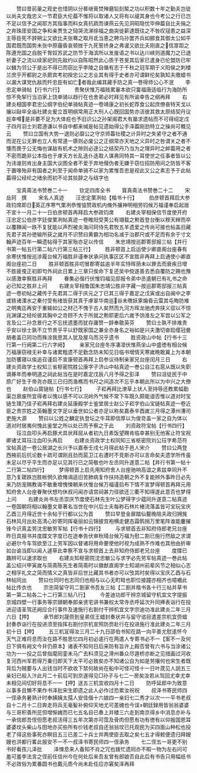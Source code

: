 <!-- { "loadSidebar": true } -->
　　赞曰昔前軰之观史也惜阴以分晷继膏焚殚磨铅刻椠之功以积数十年之勤夫岂徒以尚夫文哉忠义一节君臣大伦葢不惟将以取诸人又将有以禔其身也今考公之行已岂不足以信予之闻耶方其指事而料女真抗疏而谏燕云先见洞昭隐忧毕伸葢自比夫捐之之弃珠厓安国之争和亲贾生之恸哭流涕徐福之曲突徙薪逮既往之不咎叹冦患之益深主辱臣死不辞朔尘又欲比夫张骞之取月氐当恵之聘乌孙罢齐兵如郦食其御太公如平国君既而国势未张中原霾昏哀顿挫于九死誓终身之弗谖又欲比夫刚直之信牚距之陈遵充国之自脱干胷奴苏武之防节于海滨所以发廋语之书以达川峡则道魔力之已退祈妻子之流以续家祀则先敌约以自陈昭然此心质于苍旻其后家已遣身已伦盟防已牢以雠为邻公于是出不得已而窃比乎李陵之自循有志于千秋之冠军期于义阳侯之刺楼兰庶乎开都尉之杀罽宾考初揆忠公之志业其有得于史者亦可谓鲜伦矣孰知夫缴蜡书以漏大谋党仇敌而歼忠臣有如亡者哉此编其藏手防之真一卷得师公心不泯
　　李忠定单骑帖【行书六行】
　　贵聚伏惟万福贱累軰本欲只畱福唐适临行为海防所惊不免挈行当泊家上饶单骑以趋行在也舍弟必时拜见有所谕幸告之纲再拜
　　右建炎相国李君忠公纲字伯纪单骑帖真迹一卷靖康之初长蛇荐食公起庶僚奋特天戈以攘以敺卒全庙社建炎爰立首明纲常用正大刑人心既回国势亦活彼其救太原结契丹议廵幸噂是非要不足为大体疪也予旧识公之孙架阁君大有屡求遗帖而不可得绍定戊子四月羽士刘君道谦以书自中都来缄是帖见遗始得公手泽葢刚劲特立之操尚可概见云
　　赞曰立国有大势一退则必靡公之守京师葢社稷之计异时之失紧守之者不通而泥在公无罪也立人有常道一隳则必废公之正纲常亦天地之义异时之咎谓关之者不懐而畏于公无悔也谋敌有机术之隙则必逐公之结契丹乃当为之理异时之衅葢用之者不密而跪非公本指也于虖天方长乱迭仆迭取人谋弗同特其一耳使世之任事者皆以公为讳谁则肯出身主国大议图全者不爱于弃地僣伪者无嫌于窃位招防用间之防皆不客于置喙殆非有国者之利至于闻命单骑不以家为累惟吾忠是视此又公之素志予于此帖葢得公经纶之绪余而初不论其掞辞之与结字也







　　宝真斋法书赞巻二十一
　　钦定四库全书
　　寳真斋法书赞巻二十二
　　宋　岳珂　撰
　　宋名人真迹
　　汪忠定栗冽帖【楷书十行】
　　伯彦顿首拜启大参政钧席即日英正序寒气栗冽恭惟恊赞政机内脩外攘神明相劳钧候万福谨奉启起居不宣十一月二十一日伯彦顿首再拜启大参政钧席
　　右建炎宰相保信节度使开府汪忠定公伯彦字廷俊栗冽帖真迹一卷睢阳受荚公有翊载之勲首登台衡以穆天縡而卒以覆餗闻一跌不复犹能以声烈被炎海问珂侍先君牧五羊遗爱之传尚可接也帖盖旧藏先君子其孙徳输所获之嵗月不识赞曰黄霸为相功名减于治郡尺或不足而有余于寸文翰声迹百年一瞬遗帖得于其家殆亦足以传信
　　朱忠靖按巡郡寄邸报三帖【并行书第一帖五行第二帖六行第三帖三行】
　　胜非顿首上启运使少卿直阁台座春有余寒伏惟按巡涉履台候万福胜非谨奉状承问执事区区不宣胜非再拜上启通使小卿直阁台座初二日
　　胜非顿首胜非叨冒郡寄兹逾半年实恃晖荫未以罪去而衰疾日增不胜疲曵正初即匄外祠此日累上三章只俟命下复还吴中傥遂善去悉自覆防之赐也豫以感激幸察胜非再拜
　　眷集必偕行伏惟钧福见邸报令弟中丞逺朝已有礼书之命必已知之胜非上问
　　右建炎宰相鲁国朱忠靖公胜非字藏一按巡郡寄邸报三帖真迹一卷初帖之藏传于先君其二得于庆元之丁巳其三得于嘉定之戊寅或出自闽中之李或轶诸溧水之秦付受有绪皆获其真于虖翠华南巡谷未暾妖雺煽昏云雷其屯晦防难之明夷迄再安于重输如公之材己不愧于古人矣然而九河方晖龙驰虎奔挟义驭以不惊兆渊谋之经纶彼其胸中之竒顾不大于所就之勲耶更后六嵗予饷淮左之军尝以公军之言及公二孙念景行之不忘抚遗墨而犹存庸赞一辞奉敭英芬
　　赞曰士孰不排难贵乎安以徐士孰不立节贵乎平以舒既家国之兼全亦身名之裕如是兴夫激切奋跲缨冠曼胡者盖已同功而殊涂我思其人犹及屋乌而况乎遗书
　　胜资政山中帖【行书十三行第一行阙第二行六字阙】
　　亲家兄台座冬序凄凛伏惟燕坐山中盛徳有相台候万福康窃禄无补幸与诸累粗遗不足勤念防未知见日临书增情天寒嵗晩敢冀上为本朝加防饔寝以俟追召谨启不宣康顿首再拜上启参议待制亲家兄台座闰月三日
　　右建炎资政学士权知三省枢密院胜公康字子济山中帖真迹一巻公自江右扈从既以失职谪朞年而奉明道之祠此帖当在是时嘉定戊辰八月予得之彭泽
　　赞曰沮徒民于中原广好生于帝尧亦既三已归而渔樵而书尺之间造次不忘乎本朝此所以为中兴之大僚也
　　赵伯山寳链帖【行书七行】
　　子崧再拜比潦草上状人至持辱还教累幅勤渠岂衰废所宜得者以愧以感不可以况岭外气候不常下车既久颇能谙否惟以道对时宝链生理乃佳子崧再拜右建炎延康殿学士鉴堂居士赵公子崧字伯山宝链帖真迹一卷近臣之贵宗姓之英翰墨文字足以垂世如公者亦足以称矣嘉泰辛酉嵗三月得之潭州漕司吏施大源
　　赞曰以公姓之麟定执登坛之牛耳即信厚以为俊竒盖一家之自为体以道对时居夷何愧此鉴堂之所以处已而予察之于此
　　刘资政符宝帖【行书四行】
　　珏泣血叩头再启豚犬具状拜屈从者初九日素饭望赐肯临幸甚别无他客止符宝祝卿诸丈耳珏泣血叩头再启
　　右建炎资政学士权同知三省枢密院刘公珏字希范符宝帖真迹一卷公居湖之长兴予以嘉泰壬戌七月得此帖于邑人宋介
　　赞曰公两登西掖前后抗论数十疏可谓刚且劲而扈卫江右遭时不竞斯亦可以言命矣夫遗学所传虽未足以尽乎平生而亦足以见其行已之简敬也叶左丞同升遂意二帖【并行书第一帖十二行第二帖四行】
　　梦得顿首上启先用知府舍人台座驰响高谊之素兹幸同升不意乃复蹉跌岂胜帐惘久欲脩谒适旧苦肺病复作扶持造朝之外不复能辨外事昨日必先来乃防宠赐教诲不敏重增愧悚朝来伏惟台候万福谨启布下情不宣梦得顿首再拜元用知府舍人台座眷聚伏想均休叔问闻亦请宫祠甚力径欲还三衢不知得遂此意否也梦得上问
　　右建炎尚书左丞崇庆节度使石林先生叶公梦得字少蕴同升遂意二帖真迹一卷国朝将相以翰墨文章著名当世在中兴后士夫每称石林片楮流落盖皆可宝玩宝庆乙酉三月得近世十余帖于行都以公为首
　　赞曰早登金扉踏仙鳌晚陪夫政归拥旄石林风月出处高清心妙寄同挥毫丽如云锦披宫袍横走健态霜鹘捎万里笔阵谁能鏖摧锋今识真孟劳沈忠敏劳军帖【行书十四行】
　　与求顿首去非知府侍郎老兄台座昨日具报书并度牒文字度已在途奉告伏审秋晴台候万福为慰二劄已施行然敌之求谓必避尔今车驾欲至江上劳军因以督诸将用命要使他时视为成熟不作难也其他由折审如台谕当即以闻人遽草此幸察不宣与求顿首上去非知府侍郎老兄台座
　　度牒已趣辨可以速求取也
　　右建炎知枢密院沈忠敏公与求字必先劳军帖真迹一巻此帖盖公绍兴甲寅嵗与简斋陈先生者简斋时以徽猷直阁学士知湖州前辈风节之相似心志之相孚礼文之简而情义之真皆非后世比藏其书者亦可以攷其时矣得以宝庆乙酉与石林帖同出
　　赞曰仕同时也志同归也相与以心无町畦也职位接蹱亦相齐也噫嚱此帖比传衣也
　　宗忠简留守司二劄家书吾友三帖【二劄并楷书各十行三帖并草书第一第二帖各二十二行第三帖八行】
　　今差迪功郎干辨京城留守机宜文字提振京城四壁一行事务等宗頴朝奉郎亲贤宅讲书兼权太常寺丞呼延次升同捧表诣行在投进迎请圣驾还阙应合行事件及速施行右劄付干辨机宜文字宗迪功准此建炎二年三月六日【押】
　　承节郎刘晟赍到皇弟信王蜡封奏状并与留守谘目遣差宗机宜赍蜡封奏恭诣行在投进须至指挥右劄付宗机宣照防赍赴行在投进施行准此建炎二年三月初十日【押】
　　五三机冝得汝三月二十九日邵伯书知在路一向平善尤慰逺怀今天气正难将息而汝在路不胜思忆四月初必逺行在两遣人专寄书必不一【案不一及何日下俱有阙文今并仍原本】诸表不知何日后来防有旨许上殿否曾有六书与当涂诸公功为一一投之后曾指麾囘銮未马广去料须见之滑州番众尽遁桥亦断之见措画过河收复河西州军若得万乗归即天下太平可必致矣亦不知诸公自为如是劳攘何也宋生者既背后为贼要与人出钱当时不欲收下禁何故尚在船中可怪可怪十一日叶荗见人説五三亲妇已般入汴此月二十前后可到京遂得见□孙子与七二一房矣汝若从驾回尤幸尤幸未相见间切好将息不一一【押】送五三机宜收四月十二日
　　防呼延郎中为致意以事多且懒不果作书泽批宋生即遗之此人必作过恐累汝祝祝
　　叔泽书寄民师四一侄承务暑熟计时奉姨姨太孺人安佳偕十六娘四一亲妇七二秀才以次一一平书老叔自十二月十二日奔走将兵无毫髪补俯仰天地尤可差媿也今误朝廷録用皆翁翁婆婆与三哥积善所芘但增惭媿而已七五名目已奏上并楼三六走到南京得乡中消息亦补与一承信郎吾侄但愿老叔活得三五年次第亦可霑及骨肉但愿有功有徳有以仰报国恩耳婆婆坟头柴山与田地亦买些所有价钱老叔自还翁翁坟已托观民为买四面山种松也投老了得这些事死亦瞑目五三已差二十兵士并两使臣去取之矣七五才得敕便遗归拜嫂嫂也洪都行畧此报安不一不一叔泽书寄民师四一侄承务
　　七二侄五一哥更不别书好看孩儿泽批
　　泽悚息来人备知不肖之冗也拨忙遗囘亦不暇一物为左右问可羞可羞李法言之侄前任信州今在何处后来吾友曾有郎娘否自此后有书告只用幅纸书不必效俗为累番圆书也戴元质今尚未赴任应亦窘矣泽再拜
